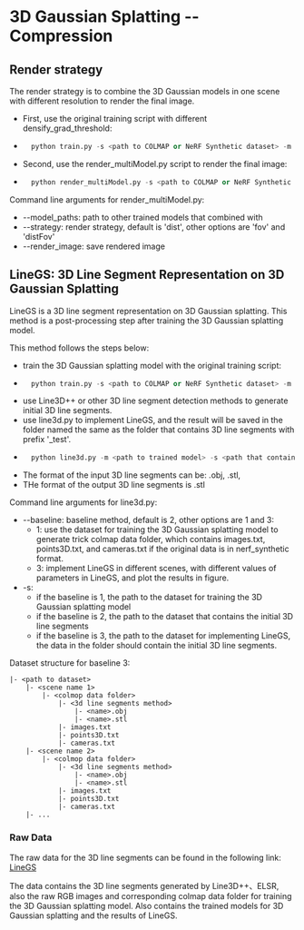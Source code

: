 # 3D Gaussian Splatting -- Compression

## Render strategy

The render strategy is to combine the 3D Gaussian models in one scene with different resolution to render the final image.

- First, use the original training script with different densify_grad_threshold:
- ```python
    python train.py -s <path to COLMAP or NeRF Synthetic dataset> -m <path to save model> --densify_grad_threshold 0.1
- Second, use the render_multiModel.py script to render the final image:
- ```python
    python render_multiModel.py -s <path to COLMAP or NeRF Synthetic dataset> -m <path to trained model> --model_paths <path to other trained models that combined with>
  
Command line arguments for render_multiModel.py:
- --model_paths: path to other trained models that combined with
- --strategy: render strategy, default is 'dist', other options are 'fov' and 'distFov'
- --render_image: save rendered image


## LineGS: 3D Line Segment Representation on 3D Gaussian Splatting

LineGS is a 3D line segment representation on 3D Gaussian splatting. This method is a post-processing step after training the 3D Gaussian splatting model.

This method follows the steps below:
- train the 3D Gaussian splatting model with the original training script:
- ```python
    python train.py -s <path to COLMAP or NeRF Synthetic dataset> -m <path to save model>
- use Line3D++ or other 3D line segment detection methods to generate initial 3D line segments.
- use line3d.py to implement LineGS, and the result will be saved in the folder named the same as the folder that contains 3D line segments with prefix '_test'.
- ```python
    python line3d.py -m <path to trained model> -s <path that contains 3D line segments> --baseline 2
- The format of the input 3D line segments can be: .obj, .stl,
- THe format of the output 3D line segments is .stl

Command line arguments for line3d.py:
- --baseline: baseline method, default is 2, other options are 1 and 3:
  - 1: use the dataset for training the 3D Gaussian splatting model to generate trick colmap data folder, which contains images.txt, points3D.txt, and cameras.txt if the original data is in nerf_synthetic format.
  - 3: implement LineGS in different scenes, with different values of parameters in LineGS, and plot the results in figure.
- -s:
  - if the baseline is 1, the path to the dataset for training the 3D Gaussian splatting model
  - if the baseline is 2, the path to the dataset that contains the initial 3D line segments
  - if the baseline is 3, the path to the dataset for implementing LineGS, the data in the folder should contain the initial 3D line segments.

Dataset structure for baseline 3:
```
|- <path to dataset>
    |- <scene name 1>
        |- <colmop data folder>
            |- <3d line segments method>
                |- <name>.obj
                |- <name>.stl
            |- images.txt
            |- points3D.txt
            |- cameras.txt
    |- <scene name 2>
        |- <colmop data folder>
            |- <3d line segments method>
                |- <name>.obj
                |- <name>.stl
            |- images.txt
            |- points3D.txt
            |- cameras.txt
    |- ...
```

### Raw Data

The raw data for the 3D line segments can be found in the following link:
[LineGS](https://drive.google.com/drive/folders/1JTTia24-_FY8N8dmJN8IdPKwOIRUJCaC?usp=drive_link)

The data contains the 3D line segments generated by Line3D++、ELSR, also the raw RGB images and corresponding colmap data folder for training the 3D Gaussian splatting model.
 Also contains the trained models for 3D Gaussian splatting and the results of LineGS.
